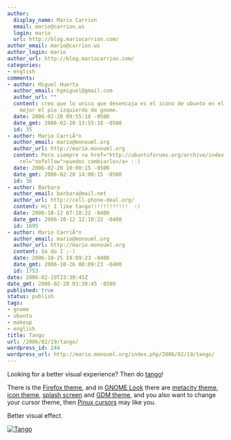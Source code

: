 ```yaml
---
author:
  display_name: Mario Carrion
  email: mario@carrion.ws
  login: mario
  url: http://blog.mariocarrion.com/
author_email: mario@carrion.ws
author_login: mario
author_url: http://blog.mariocarrion.com/
categories:
- english
comments:
- author: Miguel Huerta
  author_email: hgmiguel@gmail.com
  author_url: ""
  content: creo que lo unico que desencaja es el icono de ubunto en el menu, se veria
    mejor el pie izquierdo de gnome.
  date: 2006-02-20 09:55:18 -0500
  date_gmt: 2006-02-20 13:55:18 -0500
  id: 35
- author: Mario CarriÃ³n
  author_email: mario@monouml.org
  author_url: http://mario.monouml.org
  content: Pero siempre <a href="http://ubuntuforums.org/archive/index.php/t-75034.html"
    rel="nofollow">puedes cambiarlo</a> :-)
  date: 2006-02-20 10:00:15 -0500
  date_gmt: 2006-02-20 14:00:15 -0500
  id: 36
- author: Barbara
  author_email: barbara@mail.net
  author_url: http://cell-phone-deal.org/
  content: Hi! I like tango!!!!!!!!!!!!  :)
  date: 2006-10-12 07:10:22 -0400
  date_gmt: 2006-10-12 12:10:22 -0400
  id: 1695
- author: Mario CarriÃ³n
  author_email: mario@monouml.org
  author_url: http://mario.monouml.org
  content: So do I ;-)
  date: 2006-10-25 19:09:23 -0400
  date_gmt: 2006-10-26 00:09:23 -0400
  id: 1753
date: 2006-02-19T23:30:45Z
date_gmt: 2006-02-20 03:30:45 -0500
published: true
status: publish
tags:
- gnome
- ubuntu
- makeup
- english
title: Tango
url: /2006/02/19/tango/
wordpress_id: 244
wordpress_url: http://mario.monouml.org/index.php/2006/02/19/tango/
---
```


<p>Looking for a better visual experience? Then do <a href="http://tango-project.org/Tango_Desktop_Project">tango</a>!</p>
<p>There is the <a href="https://addons.mozilla.org/themes/moreinfo.php?id=1567&application=firefox#firefox-feature">Firefox theme</a>, and in <a href="http://www.gnome-look.org/">GNOME Look</a> there are <a href="http://www.gnome-look.org/content/show.php?content=32390">metacity theme</a>, <a href="http://www.gnome-look.org/content/show.php?content=31261">icon theme</a>, <a href="http://www.gnome-look.org/content/show.php?content=32082">splash screen</a> and <a href="http://www.gnome-look.org/content/show.php?content=34281">GDM theme</a>, and you also want to change your cursor theme, then <a href="http://www.gnome-look.org/content/show.php?content=19506">Pinux cursors</a> may like you.</p>
<p>Better visual effect.</p>
<p><a href="http://static.flickr.com/30/101973679_879ea24151_o.png"><img src="http://static.flickr.com/30/101973679_879ea24151_m.jpg" alt="Tango" /></a></p>

